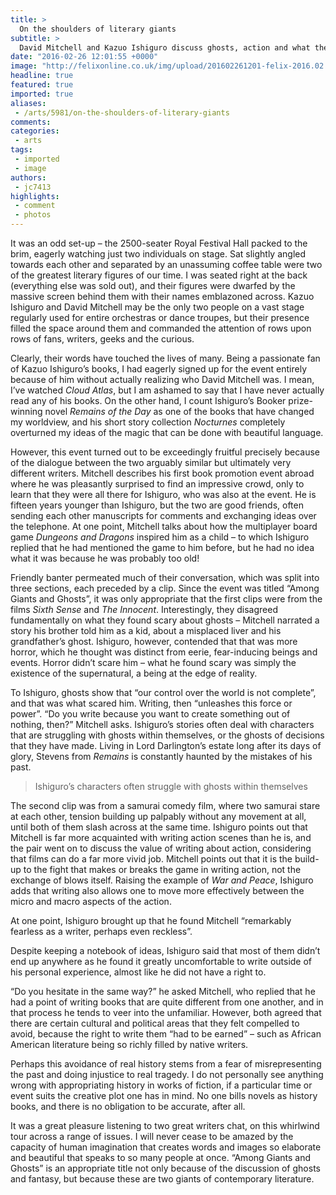```yaml
---
title: >
  On the shoulders of literary giants
subtitle: >
  David Mitchell and Kazuo Ishiguro discuss ghosts, action and what they avoid writing
date: "2016-02-26 12:01:55 +0000"
image: "http://felixonline.co.uk/img/upload/201602261201-felix-2016.02.17_RFH_Ishiguro_and_Mitchell_Kazuo Ishiguro_credit_Jeff Cottenden.jpg"
headline: true
featured: true
imported: true
aliases:
 - /arts/5981/on-the-shoulders-of-literary-giants
comments:
categories:
 - arts
tags:
 - imported
 - image
authors:
 - jc7413
highlights:
 - comment
 - photos
---
```


It was an odd set-up – the 2500-seater Royal Festival Hall packed to the brim, eagerly watching just two individuals on stage. Sat slightly angled towards each other and separated by an unassuming coffee table were two of the greatest literary figures of our time. I was seated right at the back (everything else was sold out), and their figures were dwarfed by the massive screen behind them with their names emblazoned across. Kazuo Ishiguro and David Mitchell may be the only two people on a vast stage regularly used for entire orchestras or dance troupes, but their presence filled the space around them and commanded the attention of rows upon rows of fans, writers, geeks and the curious.

Clearly, their words have touched the lives of many. Being a passionate fan of Kazuo Ishiguro’s books, I had eagerly signed up for the event entirely because of him without actually realizing who David Mitchell was. I mean, I’ve watched _Cloud Atlas_, but I am ashamed to say that I have never actually read any of his books. On the other hand, I count Ishiguro’s Booker prize-winning novel _Remains of the Day_ as one of the books that have changed my  worldview, and his short story collection _Nocturnes_ completely overturned my ideas of the magic that can be done with beautiful language.

However, this event turned out to be exceedingly fruitful precisely because of the dialogue between the two arguably similar but ultimately very different writers. Mitchell describes his first book promotion event abroad where he was pleasantly surprised to find an impressive crowd, only to learn that they were all there for Ishiguro, who was also at the event. He is fifteen years younger than Ishiguro, but the two are good friends, often sending each other manuscripts for comments and exchanging ideas over the telephone. At one point, Mitchell talks about how the multiplayer board game _Dungeons and Dragons_ inspired him as a child – to which Ishiguro replied that he had mentioned the game to him before, but he had no idea what it was because he was probably too old!

Friendly banter permeated much of their conversation, which was split into three sections, each preceded by a clip. Since the event was titled “Among Giants and Ghosts”, it was only appropriate that the first clips were from the films _Sixth Sense_ and _The Innocent_. Interestingly, they disagreed fundamentally on what they found scary about ghosts – Mitchell narrated a story his brother told him as a kid, about a misplaced liver and his grandfather’s ghost. Ishiguro, however, contended that that was more horror, which he thought was distinct from eerie, fear-inducing beings and events. Horror didn’t scare him – what he found scary was simply the existence of the supernatural, a being at the edge of reality.

To Ishiguro, ghosts show that “our control over the world is not complete”, and that was what scared him. Writing, then “unleashes this force or power”. “Do you write because you want to create something out of nothing, then?” Mitchell asks. Ishiguro’s stories often deal with characters that are struggling with ghosts within themselves, or the ghosts of decisions that they have made. Living in Lord Darlington’s estate long after its days of glory, Stevens from _Remains_ is constantly haunted by the mistakes of his past.

> Ishiguro’s characters often struggle with ghosts within themselves

The second clip was from a samurai comedy film, where two samurai stare at each other, tension building up palpably without any movement at all, until both of them slash across at the same time. Ishiguro points out that Mitchell is far more acquainted with writing action scenes than he is, and the pair went on to discuss the value of writing about action, considering that films can do a far more vivid job. Mitchell points out that it is the build-up to the fight that makes or breaks the game in writing action, not the exchange of blows itself. Raising the example of _War and Peace_, Ishiguro adds that writing also allows one to move more effectively between the micro and macro aspects of the action.

At one point, Ishiguro brought up that he found Mitchell “remarkably fearless as a writer, perhaps even reckless”.

Despite keeping a notebook of ideas, Ishiguro said that most of them didn’t end up anywhere as he found it greatly uncomfortable to write outside of his personal experience, almost like he did not have a right to.

“Do you hesitate in the same way?” he asked Mitchell, who replied that he had a point of writing books that are quite different from one another, and in that process he tends to veer into the unfamiliar. However, both agreed that there are certain cultural and political areas that they felt compelled to avoid, because the right to write them “had to be earned” – such as African American literature being so richly filled by native writers.

Perhaps this avoidance of real history stems from a fear of misrepresenting the past and doing injustice to real tragedy. I do not personally see anything wrong with appropriating history in works of fiction, if a particular time or event suits the creative plot one has in mind. No one bills novels as history books, and there is no obligation to be accurate, after all.

It was a great pleasure listening to two great writers chat, on this whirlwind tour across a range of issues. I will never cease to be amazed by the capacity of human imagination that creates words and images so elaborate and beautiful that speaks to so many people at once. “Among Giants and Ghosts” is an appropriate title not only because of the discussion of ghosts and fantasy, but because these are two giants of contemporary literature.
